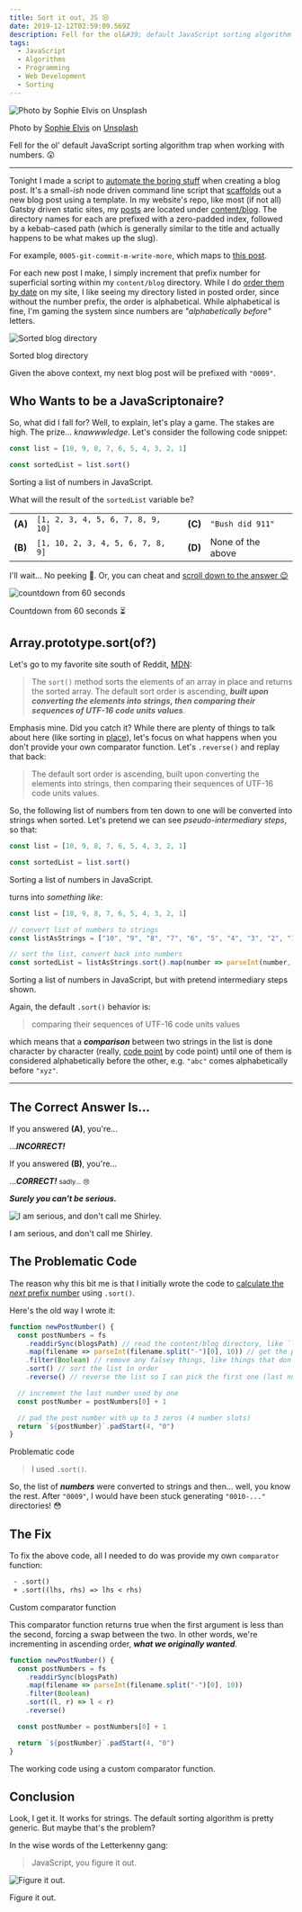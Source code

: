 ```yaml
---
title: Sort it out, JS 😒
date: 2019-12-12T02:59:09.569Z
description: Fell for the ol&#39; default JavaScript sorting algorithm trap when working with numbers. 😲
tags:
  - JavaScript
  - Algorithms
  - Programming
  - Web Development
  - Sorting
---
```


![Photo by Sophie Elvis on Unsplash](./hero-image.jpg)

<figcaption>
  Photo by <a href="https://unsplash.com/@thetechnomaid?utm_source=unsplash&utm_medium=referral&utm_content=creditCopyText">Sophie Elvis</a> on <a href="https://unsplash.com/s/photos/sorting?utm_source=unsplash&utm_medium=referral&utm_content=creditCopyText">Unsplash</a>
</figcaption>

Fell for the ol' default JavaScript sorting algorithm trap when working with numbers. 😲

---

Tonight I made a script to [automate the boring stuff](https://automatetheboringstuff.com/) when creating a blog post.
It's a small-_ish_ node driven command line script that [scaffolds](https://github.com/dev-cprice/codyaprice.com/blob/3105787df9d879252b198a5e719817b20c6c2b64/scripts/new-post/index.js) out a new blog post using a template.
In my website's repo, like most (if not all) Gatsby driven static sites, my [posts](https://codyaprice.com/blog) are located under [content/blog](https://github.com/dev-cprice/codyaprice.com/tree/3105787df9d879252b198a5e719817b20c6c2b64/content/blog).
The directory names for each are prefixed with a zero-padded index, followed by a kebab-cased path (which is generally similar to the title and actually happens to be what makes up the slug).

For example, `0005-git-commit-m-write-more`, which maps to [this post](https://codyaprice.com/blog/git-commit-m-write-more).

For each new post I make, I simply increment that prefix number for superficial sorting within my `content/blog` directory.
While I do [order them by date](https://github.com/dev-cprice/codyaprice.com/blob/3105787df9d879252b198a5e719817b20c6c2b64/gatsby-node.js#L10) on my site, I like seeing my directory listed in posted order, since without the number prefix, the order is alphabetical.
While alphabetical is fine, I'm gaming the system since numbers are _"alphabetically before"_ letters.

![Sorted blog directory](./sorted-dir.png)

<figcaption>
  Sorted blog directory
</figcaption>

Given the above context, my next blog post will be prefixed with `"0009"`.

## Who Wants to be a JavaScriptonaire?

So, what did I fall for?
Well, to explain, let's play a game.
The stakes are high.
The prize... _knawwwledge_.
Let's consider the following code snippet:

```js
const list = [10, 9, 8, 7, 6, 5, 4, 3, 2, 1]

const sortedList = list.sort()
```

<figcaption>
  Sorting a list of numbers in JavaScript.
</figcaption>

What will the result of the `sortedList` variable be?

|         |                                   |         |                   |
| ------- | --------------------------------- | ------- | ----------------- |
| **(A)** | `[1, 2, 3, 4, 5, 6, 7, 8, 9, 10]` | **(C)** | `"Bush did 911"`  |
| **(B)** | `[1, 10, 2, 3, 4, 5, 6, 7, 8, 9]` | **(D)** | None of the above |

I'll wait...
No peeking 🙈.
Or, you can cheat and [scroll down to the answer 😉](#the-correct-answer-is)

![countdown from 60 seconds](./countdown.gif)

<figcaption>
  Countdown from 60 seconds ⏳
</figcaption>

## Array.prototype.sort(of?)

Let's go to my favorite site south of Reddit, [MDN](https://developer.mozilla.org/en-US/docs/Web/JavaScript/Reference/Global_Objects/Array/sort):

> The `sort()` method sorts the elements of an array in place and returns the sorted array. The default sort order is ascending, **_built upon converting the elements into strings, then comparing their sequences of UTF-16 code units values_**.

Emphasis mine.
Did you catch it?
While there are plenty of things to talk about here (like sorting in [place](https://twitter.com/_jayphelps/status/1196249744902967296)), let's focus on what happens when you don't provide your own comparator function.
Let's `.reverse()` and replay that back:

> The default sort order is ascending, built upon converting the elements into strings, then comparing their sequences of UTF-16 code units values.

So, the following list of numbers from ten down to one will be converted into strings when sorted.
Let's pretend we can see _pseudo-intermediary steps_, so that:

```js
const list = [10, 9, 8, 7, 6, 5, 4, 3, 2, 1]

const sortedList = list.sort()
```

<figcaption>
  Sorting a list of numbers in JavaScript.
</figcaption>

turns into _something like_:

```js
const list = [10, 9, 8, 7, 6, 5, 4, 3, 2, 1]

// convert list of numbers to strings
const listAsStrings = ["10", "9", "8", "7", "6", "5", "4", "3", "2", "1"]

// sort the list, convert back into numbers
const sortedList = listAsStrings.sort().map(number => parseInt(number, 10))
```

<figcaption>
  Sorting a list of numbers in JavaScript, but with pretend intermediary steps shown.
</figcaption>

Again, the default `.sort()` behavior is:

> comparing their sequences of UTF-16 code units values

which means that a **_comparison_** between two strings in the list is done character by character (really, [code point](https://en.wikipedia.org/wiki/Code_point) by code point) until one of them is considered alphabetically before the other, e.g. `"abc"` comes alphabetically before `"xyz"`.

---

## The Correct Answer Is...

If you answered **(A)**, you're...

...**_INCORRECT!_**

If you answered **(B)**, you're...

...**_CORRECT!_** <small>sadly... 😢</small>

**_Surely you can't be serious._**

![I am serious, and don't call me Shirley.](./surely.gif)

<figcaption>
  I am serious, and don't call me Shirley.
</figcaption>

## The Problematic Code

The reason why this bit me is that I initially wrote the code to [calculate the _next_ prefix number](https://github.com/dev-cprice/codyaprice.com/blob/3105787df9d879252b198a5e719817b20c6c2b64/scripts/new-post/new-post-number.js) using `.sort()`.

Here's the old way I wrote it:

```js
function newPostNumber() {
  const postNumbers = fs
    .readdirSync(blogsPath) // read the content/blog directory, like `ls`
    .map(filename => parseInt(filename.split("-")[0], 10)) // get the prefix, as a number
    .filter(Boolean) // remove any falsey things, like things that don't match our pattern
    .sort() // sort the list in order
    .reverse() // reverse the list so I can pick the first one (last number)

  // increment the last number used by one
  const postNumber = postNumbers[0] + 1

  // pad the post number with up to 3 zeros (4 number slots)
  return `${postNumber}`.padStart(4, "0")
}
```

<figcaption>
  Problematic code
</figcaption>

> I used `.sort()`.

So, the list of **_numbers_** were converted to strings and then... well, you know the rest.
After `"0009"`, I would have been stuck generating `"0010-..."` directories! 😳

## The Fix

To fix the above code, all I needed to do was provide my own `comparator` function:

```diff
 - .sort()
 + .sort((lhs, rhs) => lhs < rhs)
```

<figcaption>
  Custom comparator function
</figcaption>

This comparator function returns true when the first argument is less than the second, forcing a swap between the two.
In other words, we're incrementing in ascending order, **_what we originally wanted_**.

```js
function newPostNumber() {
  const postNumbers = fs
    .readdirSync(blogsPath)
    .map(filename => parseInt(filename.split("-")[0], 10))
    .filter(Boolean)
    .sort((l, r) => l < r)
    .reverse()

  const postNumber = postNumbers[0] + 1

  return `${postNumber}`.padStart(4, "0")
}
```

<figcaption>
  The working code using a custom comparator function.
</figcaption>

## Conclusion

Look, I get it.
It works for strings.
The default sorting algorithm is pretty generic.
But maybe that's the problem?

In the wise words of the Letterkenny gang:

> JavaScript, you figure it out.

![Figure it out.](./figure-it-out.gif)

<figcaption>
  Figure it out.
</figcaption>
